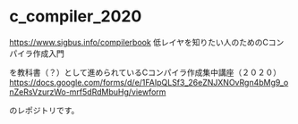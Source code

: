 # c_compiler_2020

https://www.sigbus.info/compilerbook
低レイヤを知りたい人のためのCコンパイラ作成入門

を教科書（？）として進められているCコンパイラ作成集中講座（２０２０）
https://docs.google.com/forms/d/e/1FAIpQLSf3_26eZNJXNOvRgn4bMg9_onZeRsVzurzWo-mrf5dRdMbuHg/viewform

のレポジトリです。
